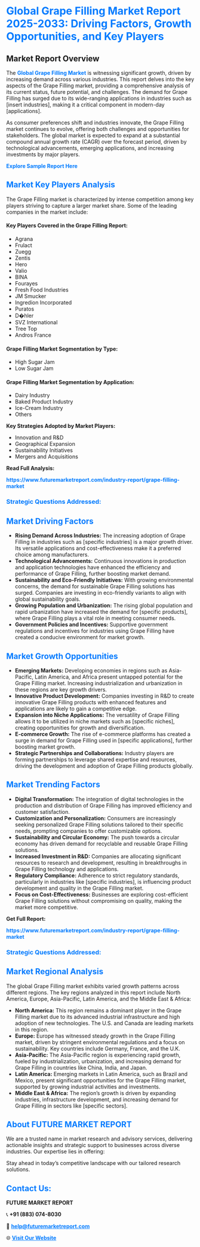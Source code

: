 <h1 style="color: #007BFF;">Global Grape Filling Market Report 2025-2033: Driving Factors, Growth Opportunities, and Key Players</h1>

<section id="overview">
<h2>Market Report Overview</h2>
<p>The <a href="https://www.futuremarketreport.com/industry-report/grape-filling-market" style="color: #007BFF; text-decoration: none;"><strong>Global Grape Filling Market</strong></a> is witnessing significant growth, driven by increasing demand across various industries. This report delves into the key aspects of the Grape Filling market, providing a comprehensive analysis of its current status, future potential, and challenges. The demand for Grape Filling has surged due to its wide-ranging applications in industries such as [insert industries], making it a critical component in modern-day [applications].</p>
<p>As consumer preferences shift and industries innovate, the Grape Filling market continues to evolve, offering both challenges and opportunities for stakeholders. The global market is expected to expand at a substantial compound annual growth rate (CAGR) over the forecast period, driven by technological advancements, emerging applications, and increasing investments by major players.</p>
</section>

<section id="overview">
<p><a href="https://www.futuremarketreport.com/request-sample/reportId=37044" style="color: #007BFF; text-decoration: none;"><strong>Explore Sample Report Here</strong></a></p>
</section>

<section id="key-players">
<h2 style="color: #007BFF;">Market Key Players Analysis</h2>
<p>The Grape Filling market is characterized by intense competition among key players striving to capture a larger market share. Some of the leading companies in the market include:</p>
<h4>Key Players Covered in the Grape Filling Report:</h4>
<ul><li>Agrana</li><li>Frulact</li><li>Zuegg</li><li>Zentis</li><li>Hero</li><li>Valio</li><li>BINA</li><li>Fourayes</li><li>Fresh Food Industries</li><li>JM Smucker</li><li>Ingredion Incorporated</li><li>Puratos</li><li>D�hler</li><li>SVZ International</li><li>Tree Top</li><li>Andros France</li></ul>
<h4>Grape Filling Market Segmentation by Type:</h4>
<ul><li>High Sugar Jam</li><li>Low Sugar Jam</li></ul>

<h4>Grape Filling Market Segmentation by Application:</h4>
<ul><li>Dairy Industry</li><li>Baked Product Industry</li><li>Ice-Cream Industry</li><li>Others</li></ul>
<p><strong>Key Strategies Adopted by Market Players:</strong></p>
<ul>
<li>Innovation and R&D</li>
<li>Geographical Expansion</li>
<li>Sustainability Initiatives</li>
<li>Mergers and Acquisitions</li>
</ul>
</section>

<section>
<p><strong>Read Full Analysis: </strong></p><a href="https://www.futuremarketreport.com/industry-report/grape-filling-market" style="color: #007BFF; text-decoration: none;"><strong>https://www.futuremarketreport.com/industry-report/grape-filling-market</strong></a>
<h3 style="color: #007BFF;">Strategic Questions Addressed:</h3>
</section>

<section id="driving-factors">
<h2 style="color: #007BFF;">Market Driving Factors</h2>
<ul>
<li><strong>Rising Demand Across Industries:</strong> The increasing adoption of Grape Filling in industries such as [specific industries] is a major growth driver. Its versatile applications and cost-effectiveness make it a preferred choice among manufacturers.</li>
<li><strong>Technological Advancements:</strong> Continuous innovations in production and application technologies have enhanced the efficiency and performance of Grape Filling, further boosting market demand.</li>
<li><strong>Sustainability and Eco-Friendly Initiatives:</strong> With growing environmental concerns, the demand for sustainable Grape Filling solutions has surged. Companies are investing in eco-friendly variants to align with global sustainability goals.</li>
<li><strong>Growing Population and Urbanization:</strong> The rising global population and rapid urbanization have increased the demand for [specific products], where Grape Filling plays a vital role in meeting consumer needs.</li>
<li><strong>Government Policies and Incentives:</strong> Supportive government regulations and incentives for industries using Grape Filling have created a conducive environment for market growth.</li>
</ul>
</section>

<section id="growth-opportunities">
<h2 style="color: #007BFF;">Market Growth Opportunities</h2>
<ul>
<li><strong>Emerging Markets:</strong> Developing economies in regions such as Asia-Pacific, Latin America, and Africa present untapped potential for the Grape Filling market. Increasing industrialization and urbanization in these regions are key growth drivers.</li>
<li><strong>Innovative Product Development:</strong> Companies investing in R&D to create innovative Grape Filling products with enhanced features and applications are likely to gain a competitive edge.</li>
<li><strong>Expansion into Niche Applications:</strong> The versatility of Grape Filling allows it to be utilized in niche markets such as [specific niches], creating opportunities for growth and diversification.</li>
<li><strong>E-commerce Growth:</strong> The rise of e-commerce platforms has created a surge in demand for Grape Filling used in [specific applications], further boosting market growth.</li>
<li><strong>Strategic Partnerships and Collaborations:</strong> Industry players are forming partnerships to leverage shared expertise and resources, driving the development and adoption of Grape Filling products globally.</li>
</ul>
</section>

<section id="trending-factors">
<h2 style="color: #007BFF;">Market Trending Factors</h2>
<ul>
<li><strong>Digital Transformation:</strong> The integration of digital technologies in the production and distribution of Grape Filling has improved efficiency and customer satisfaction.</li>
<li><strong>Customization and Personalization:</strong> Consumers are increasingly seeking personalized Grape Filling solutions tailored to their specific needs, prompting companies to offer customizable options.</li>
<li><strong>Sustainability and Circular Economy:</strong> The push towards a circular economy has driven demand for recyclable and reusable Grape Filling solutions.</li>
<li><strong>Increased Investment in R&D:</strong> Companies are allocating significant resources to research and development, resulting in breakthroughs in Grape Filling technology and applications.</li>
<li><strong>Regulatory Compliance:</strong> Adherence to strict regulatory standards, particularly in industries like [specific industries], is influencing product development and quality in the Grape Filling market.</li>
<li><strong>Focus on Cost-Effectiveness:</strong> Businesses are exploring cost-efficient Grape Filling solutions without compromising on quality, making the market more competitive.</li>
</ul>
</section>

<section>
<p><strong>Get Full Report: </strong></p><a href="https://www.futuremarketreport.com/industry-report/grape-filling-market" style="color: #007BFF; text-decoration: none;"><strong>https://www.futuremarketreport.com/industry-report/grape-filling-market</strong></a>
<h3 style="color: #007BFF;">Strategic Questions Addressed:</h3>
</section>


<section id="regional-analysis">
<h2 style="color: #007BFF;">Market Regional Analysis</h2>
<p>The global Grape Filling market exhibits varied growth patterns across different regions. The key regions analyzed in this report include North America, Europe, Asia-Pacific, Latin America, and the Middle East & Africa:</p>
<ul>
<li><strong>North America:</strong> This region remains a dominant player in the Grape Filling market due to its advanced industrial infrastructure and high adoption of new technologies. The U.S. and Canada are leading markets in this region.</li>
<li><strong>Europe:</strong> Europe has witnessed steady growth in the Grape Filling market, driven by stringent environmental regulations and a focus on sustainability. Key countries include Germany, France, and the U.K.</li>
<li><strong>Asia-Pacific:</strong> The Asia-Pacific region is experiencing rapid growth, fueled by industrialization, urbanization, and increasing demand for Grape Filling in countries like China, India, and Japan.</li>
<li><strong>Latin America:</strong> Emerging markets in Latin America, such as Brazil and Mexico, present significant opportunities for the Grape Filling market, supported by growing industrial activities and investments.</li>
<li><strong>Middle East & Africa:</strong> The region’s growth is driven by expanding industries, infrastructure development, and increasing demand for Grape Filling in sectors like [specific sectors].</li>
</ul>
</section>

<footer>
<h2 style="color: #007BFF;">About FUTURE MARKET REPORT</h2>
<p>We are a trusted name in market research and advisory services, delivering actionable insights and strategic support to businesses across diverse industries. Our expertise lies in offering:</p>

<p>Stay ahead in today’s competitive landscape with our tailored research solutions.</p>

<h2 style="color: #007BFF;">Contact Us:</h2>
<p><strong>FUTURE MARKET REPORT</strong></p>
<p>📞 <strong>+91 (883) 074-8030</strong></p>
<p>📧 <strong><a href="mailto:help@futuremarketreport.com" style="color: #007BFF;">help@futuremarketreport.com</a></strong></p>
<p>🌐 <strong><a href="https://www.futuremarketreport.com/" style="color: #007BFF;">Visit Our Website</a></strong></p>
</footer>